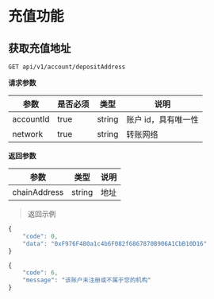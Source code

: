 # 充值功能

## 获取充值地址

`GET api/v1/account/depositAddress`

**请求参数**

| **参数**  | **是否必须** | **类型** | **说明**            |
| --------- | ------------ | -------- | ------------------- |
| accountId | true         | string   | 账户 id，具有唯一性 |
| network   | true         | string   | 转账网络            |

**返回参数**

| **参数**     | **类型** | **说明** |
| ------------ | -------- | -------- |
| chainAddress | string   | 地址     |

> 返回示例

```javascript
{
	"code": 0,
    "data": "0xF976F480a1c4b6F082f6867870B906A1CbB10D16"
}

```

>

```javascript
{
    "code": 6,
    "message": "该账户未注册或不属于您的机构"
}

```

